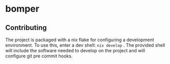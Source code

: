 # bomper

## Contributing

The project is packaged with a nix flake for configuring a development environment.
To use this, enter a dev shell: `nix develop` .
The provided shell will include the software needed to develop on the project
and will configure git pre commit hooks.

